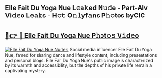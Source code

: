 ## Elle Fait Du Yoga Nue L𝚎a𝚔ed N𝚞𝚍e - Part-AIv Vi𝚍𝚎o L𝚎a𝚔s - H𝚘𝚝 O𝚗𝚕yf𝚊ns P𝚑𝚘tos byCIC

# <h2><a href="http://kf9dc41.oniu.top/?m=Elle+Fait+Du+Yoga+Nue">🔗👉 🔴 Elle Fait Du Yoga Nue P𝚑ot𝚘𝚜 V𝚒d𝚎o</a></h2>

[![Elle Fait Du Yoga Nue Nu𝚍e𝚜](https://i.imgur.com/0qMVB7G.gif)](http://kf9dc41.oniu.top/?m=Elle+Fait+Du+Yoga+Nue)
Social media influencer Elle Fait Du Yoga Nue, famed for sharing dance and lifestyle content, including presentations and personal blogs. Elle Fait Du Yoga Nue's public image is characterized by its warmth and accessibility, but the depths of his private life remain a captivating mystery.  
